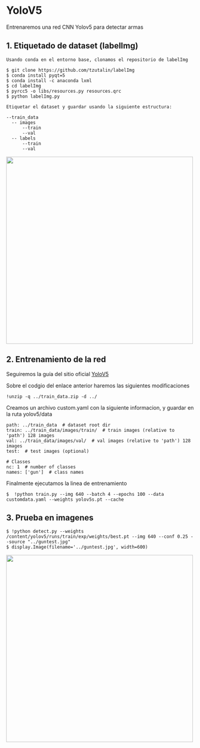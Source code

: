 # YoloV5
Entrenaremos una red CNN Yolov5 para detectar armas

## 1. Etiquetado de dataset (labelImg)

    Usando conda en el entorno base, clonamos el repositorio de labelImg
    
    $ git clone https://github.com/tzutalin/labelImg
    $ conda install pyqt=5
    $ conda install -c anaconda lxml
    $ cd labelImg
    $ pyrcc5 -o libs/resources.py resources.qrc
    $ python labelImg.py
    
    Etiquetar el dataset y guardar usando la siguiente estructura:
    
    --train_data
      -- images
          --train
          --val
      -- labels
          --train
          --val

<img src="https://github.com/DavidReveloLuna/YoloV5/blob/master/assets/Labels.png" width="500">

## 2. Entrenamiento de la red 

Seguiremos la guía del sitio oficial [YoloV5](https://github.com/ultralytics/yolov5)
  
Sobre el codgio del enlace anterior haremos las siguientes modificaciones
      
    !unzip -q ../train_data.zip -d ../
    
Creamos un archivo custom.yaml con la siguiente informacion, y guardar en la ruta yolov5/data
      
    path: ../train_data  # dataset root dir
    train: ../train_data/images/train/  # train images (relative to 'path') 128 images
    val: ../train_data/images/val/  # val images (relative to 'path') 128 images
    test:  # test images (optional)

    # Classes
    nc: 1  # number of classes
    names: ['gun']  # class names
    
Finalmente ejecutamos la linea de entrenamiento
  
    $  !python train.py --img 640 --batch 4 --epochs 100 --data customdata.yaml --weights yolov5s.pt --cache
    
## 3. Prueba en imagenes

    $ !python detect.py --weights /content/yolov5/runs/train/exp/weights/best.pt --img 640 --conf 0.25 --source "../guntest.jpg"
    $ display.Image(filename='../guntest.jpg', width=600)

<img src="https://github.com/DavidReveloLuna/YoloV5/blob/master/assets/gundetection.jpg" width="500">
